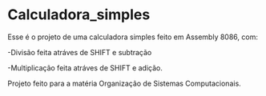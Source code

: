 # Calculadora_simples

Esse é o projeto de uma calculadora simples feito em Assembly 8086, com:

-Divisão feita atráves de SHIFT e subtração

-Multiplicação feita atráves de SHIFT e adição.

Projeto feito para a matéria Organização de Sistemas Computacionais.
